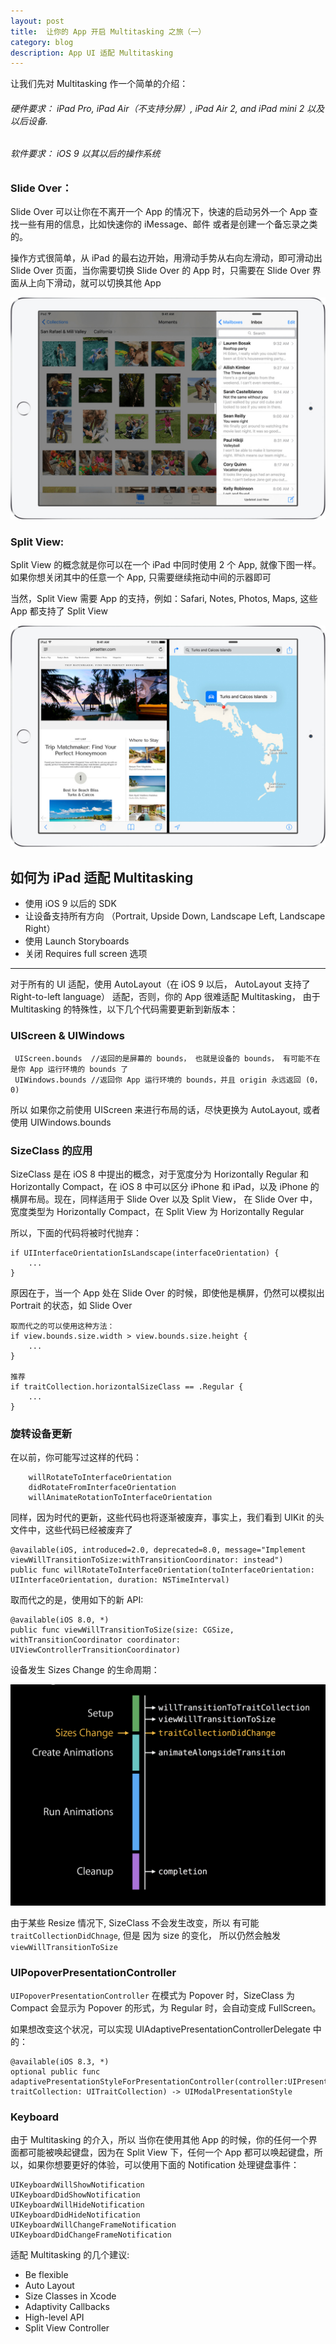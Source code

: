 ```yaml
---
layout: post
title: 	让你的 App 开启 Multitasking 之旅（一）
category: blog
description: App UI 适配 Multitasking
---
```


让我们先对 Multitasking 作一个简单的介绍：

###### 硬件要求： iPad Pro, iPad Air（不支持分屏）, iPad Air 2, and iPad mini 2 以及以后设备.
###### 软件要求： iOS 9 以其以后的操作系统

### Slide Over：

Slide Over 可以让你在不离开一个 App 的情况下，快速的启动另外一个 App 查找一些有用的信息，比如快速你的 iMessage、邮件 或者是创建一个备忘录之类的。

操作方式很简单，从 iPad 的最右边开始，用滑动手势从右向左滑动，即可滑动出 Slide Over 页面，当你需要切换 Slide Over 的 App 时，只需要在 Slide Over 界面从上向下滑动，就可以切换其他 App


![Slide Over](/images/blog/GettingStartWithMultitasking/ipad-ios9-slide-over.jpg)

### Split View:

Split View 的概念就是你可以在一个 iPad 中同时使用 2 个 App, 就像下图一样。如果你想关闭其中的任意一个 App, 只需要继续拖动中间的示器即可

当然，Split View 需要 App 的支持，例如：Safari, Notes, Photos, Maps, 这些 App 都支持了 Split View


![Split View](/images/blog/GettingStartWithMultitasking/ipad-ios9-split-view.jpg)


## 如何为 iPad 适配 Multitasking

* 使用 iOS 9 以后的 SDK
* 让设备支持所有方向 （Portrait, Upside Down, Landscape Left, Landscape Right）
* 使用 Launch Storyboards
* 关闭 Requires full screen 选项

---

对于所有的 UI 适配，使用 AutoLayout（在 iOS 9 以后， AutoLayout 支持了 Right-to-left language） 适配，否则，你的 App 很难适配 Multitasking， 由于 Multitasking 的特殊性，以下几个代码需要更新到新版本：

### UIScreen & UIWindows

	 UIScreen.bounds  //返回的是屏幕的 bounds， 也就是设备的 bounds， 有可能不在是你 App 运行环境的 bounds 了
	 UIWindows.bounds //返回你 App 运行环境的 bounds，并且 origin 永远返回 (0，0)
	 
所以 如果你之前使用 UIScreen 来进行布局的话，尽快更换为 AutoLayout, 或者使用 UIWindows.bounds

### SizeClass 的应用

SizeClass 是在 iOS 8 中提出的概念，对于宽度分为 Horizontally Regular 和 Horizontally Compact，在 iOS 8 中可以区分 iPhone 和 iPad，以及 iPhone 的横屏布局。现在，同样适用于 Slide Over 以及 Split View， 在 Slide Over 中，宽度类型为 Horizontally Compact，在 Split View 为 Horizontally Regular
	
所以，下面的代码将被时代抛弃：

	if UIInterfaceOrientationIsLandscape(interfaceOrientation) {
		...
	}
	
原因在于，当一个 App 处在 Slide Over 的时候，即使他是横屏，仍然可以模拟出 Portrait 的状态，如 Slide Over

   	取而代之的可以使用这种方法：
   	if view.bounds.size.width > view.bounds.size.height {
   		...
   	}
   	
   	推荐
   	if traitCollection.horizontalSizeClass == .Regular {
   		... 
	}
		
### 旋转设备更新
 
  在以前，你可能写过这样的代码：
  		
  		willRotateToInterfaceOrientation
  		didRotateFromInterfaceOrientation
  		willAnimateRotationToInterfaceOrientation
  		
  同样，因为时代的更新，这些代码也将逐渐被废弃，事实上，我们看到 UIKit 的头文件中，这些代码已经被废弃了
  		
	@available(iOS, introduced=2.0, deprecated=8.0, message="Implement viewWillTransitionToSize:withTransitionCoordinator: instead")
  	public func willRotateToInterfaceOrientation(toInterfaceOrientation: UIInterfaceOrientation, duration: NSTimeInterval)
	
  取而代之的是，使用如下的新 API:
  
 	@available(iOS 8.0, *)
   	public func viewWillTransitionToSize(size: CGSize, withTransitionCoordinator coordinator: UIViewControllerTransitionCoordinator)
    	
  
设备发生 Sizes Change 的生命周期：


![Slide Over](/images/blog/GettingStartWithMultitasking/size-change.jpg)


由于某些 Resize 情况下,  SizeClass 不会发生改变，所以 有可能 `traitCollectionDidChnage`, 但是 因为 size 的变化， 所以仍然会触发 `viewWillTransitionToSize`

### UIPopoverPresentationController	
`UIPopoverPresentationController` 在模式为 Popover 时，SizeClass 为 Compact 会显示为 Popover 的形式，为 Regular 时，会自动变成 FullScreen。

如果想改变这个状况，可以实现 UIAdaptivePresentationControllerDelegate 中的：

	@available(iOS 8.3, *)
	optional public func adaptivePresentationStyleForPresentationController(controller:UIPresentationController, traitCollection: UITraitCollection) -> UIModalPresentationStyle
	
### Keyboard
	
由于 Multitasking 的介入，所以 当你在使用其他 App 的时候，你的任何一个界面都可能被唤起键盘，因为在 Split View 下，任何一个 App 都可以唤起键盘，所以，如果你想要更好的体验，可以使用下面的 Notification 处理键盘事件：
	
	UIKeyboardWillShowNotification
	UIKeyboardDidShowNotification
	UIKeyboardWillHideNotification
	UIKeyboardDidHideNotification
	UIKeyboardWillChangeFrameNotification
	UIKeyboardDidChangeFrameNotification
	
	
适配 Multitasking 的几个建议:

*  Be flexible
*  Auto Layout
*  Size Classes in Xcode
*  Adaptivity Callbacks
*  High-level API
*  Split View Controller
 
  

